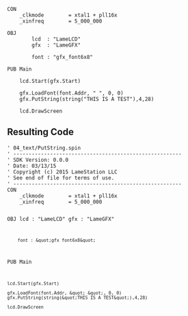 <pre><code>CON
    _clkmode        = xtal1 + pll16x
    _xinfreq        = 5_000_000

OBJ
        lcd  : &quot;LameLCD&quot;
        gfx  : &quot;LameGFX&quot;
        
        font : &quot;gfx_font6x8&quot;
        
PUB Main

    lcd.Start(gfx.Start)

    gfx.LoadFont(font.Addr, &quot; &quot;, 0, 0)
    gfx.PutString(string(&quot;THIS IS A TEST&quot;),4,28)

    lcd.DrawScreen</code></pre>
<h2 id="resulting-code">Resulting Code</h2>
<pre><code>&#39; 04_text/PutString.spin
&#39; -------------------------------------------------------
&#39; SDK Version: 0.0.0
&#39; Date: 03/13/15
&#39; Copyright (c) 2015 LameStation LLC
&#39; See end of file for terms of use.
&#39; -------------------------------------------------------
CON
    _clkmode        = xtal1 + pll16x
    _xinfreq        = 5_000_000

OBJ
        lcd  : &quot;LameLCD&quot;
        gfx  : &quot;LameGFX&quot;
        
        font : &quot;gfx_font6x8&quot;
        
PUB Main

    lcd.Start(gfx.Start)

    gfx.LoadFont(font.Addr, &quot; &quot;, 0, 0)
    gfx.PutString(string(&quot;THIS IS A TEST&quot;),4,28)

    lcd.DrawScreen

</code></pre>

